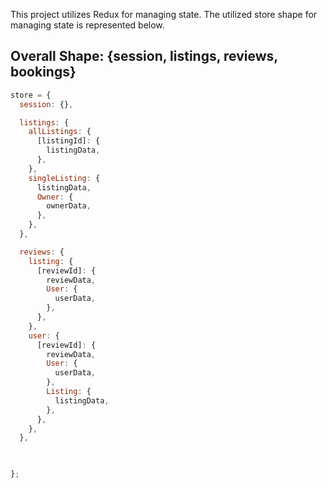 
This project utilizes Redux for managing state. The utilized store shape for managing state is represented below.

## Overall Shape: {session, listings, reviews, bookings}

```js
store = {
  session: {},

  listings: {
    allListings: {
      [listingId]: {
        listingData,
      },
    },
    singleListing: {
      listingData,
      Owner: {
        ownerData,
      },
    },
  },

  reviews: {
    listing: {
      [reviewId]: {
        reviewData,
        User: {
          userData,
        },
      },
    },
    user: {
      [reviewId]: {
        reviewData,
        User: {
          userData,
        },
        Listing: {
          listingData,
        },
      },
    },
  },

  

};
```
